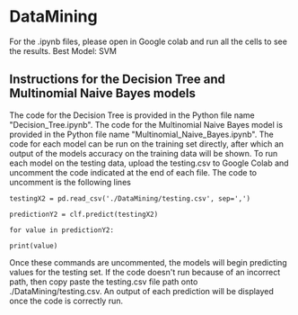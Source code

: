 # DataMining    
For the .ipynb files, please open in Google colab and run all the cells to see the results.
Best Model: SVM

## Instructions for the Decision Tree and Multinomial Naive Bayes models
The code for the Decision Tree is provided in the Python file name "Decision_Tree.ipynb".
The code for the Multinomial Naive Bayes model is provided in the Python file name "Multinomial_Naive_Bayes.ipynb".
The code for each model can be run on the training set directly, after which an output of the models accuracy on the training data will be shown. To run each model on the testing data, upload the testing.csv to Google Colab and uncomment the code indicated at the end of each file. The code to uncomment is the following lines

`testingX2 = pd.read_csv('./DataMining/testing.csv', sep=',')`

`predictionY2 = clf.predict(testingX2)`

`for value in predictionY2:`

`print(value)`

Once these commands are uncommented, the models will begin predicting values for the testing set. If the code doesn't run because of an incorrect path, then copy paste the testing.csv file path onto ./DataMining/testing.csv. An output of each prediction will be displayed once the code is correctly run.
